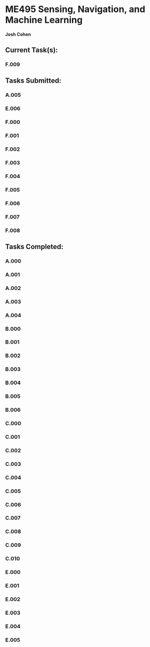 # ME495 Sensing, Navigation, and Machine Learning
#### Josh Cohen

## Current Task(s):
### F.009

## Tasks Submitted:
### A.005
### E.006
### F.000
### F.001
### F.002
### F.003
### F.004
### F.005
### F.006
### F.007
### F.008

## Tasks Completed:
### A.000
### A.001
### A.002
### A.003
### A.004
### B.000
### B.001
### B.002
### B.003
### B.004
### B.005
### B.006
### C.000
### C.001
### C.002
### C.003
### C.004
### C.005
### C.006
### C.007
### C.008 
### C.009
### C.010
### E.000
### E.001
### E.002
### E.003
### E.004
### E.005